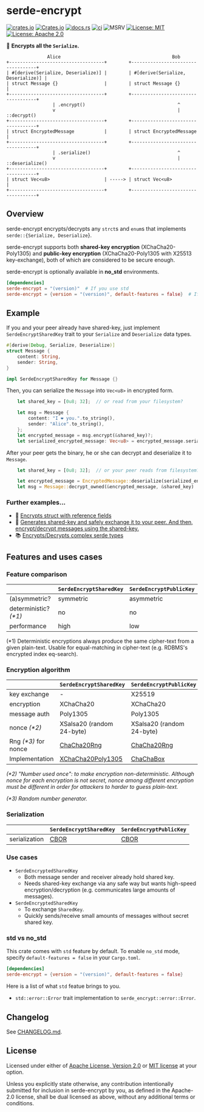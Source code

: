# serde-encrypt

[![crates.io](https://img.shields.io/crates/v/serde-encrypt.svg)](https://crates.io/crates/serde-encrypt)
[![Crates.io](https://img.shields.io/crates/d/serde-encrypt?label=cargo%20installs)](https://crates.io/crates/serde-encrypt)
[![docs.rs](https://img.shields.io/badge/API%20doc-docs.rs-blueviolet)](https://docs.rs/serde-encrypt)
[![ci](https://github.com/laysakura/serde-encrypt/actions/workflows/ci.yml/badge.svg?branch=main&event=push)](https://github.com/laysakura/serde-encrypt/actions/workflows/ci.yml)
![MSRV](https://img.shields.io/badge/rustc-1.51+-lightgray.svg)
[![License: MIT](https://img.shields.io/badge/license-MIT-blue.svg)](https://github.com/laysakura/serde-encrypt/blob/master/LICENSE-MIT)
[![License: Apache 2.0](https://img.shields.io/badge/license-Apache_2.0-blue.svg)](https://github.com/laysakura/serde-encrypt/blob/master/LICENSE-APACHE)

🔐 **Encrypts all the `Serialize`.**

```text
               Alice                                         Bob
+-----------------------------------+        +-----------------------------------+
| #[derive(Serialize, Deserialize)] |        | #[derive(Serialize, Deserialize)] |
| struct Message {}                 |        | struct Message {}                 |
+-----------------------------------+        +-----------------------------------+
                 | .encrypt()                                  ^
                 v                                             | ::decrypt()
+-----------------------------------+        +-----------------------------------+
| struct EncryptedMessage           |        | struct EncryptedMessage           |
+-----------------------------------+        +-----------------------------------+
                 | .serialize()                                ^
                 v                                             | ::deserialize()
+-----------------------------------+        +-----------------------------------+
| struct Vec<u8>                    | -----> | struct Vec<u8>                    |
+-----------------------------------+        +-----------------------------------+
```

## Overview

serde-encrypt encrypts/decrypts any `strct`s and `enum`s that implements `serde::{Serialize, Deserialize`}.

serde-encrypt supports both **shared-key encryption** (XChaCha20-Poly1305) and **public-key encryption** (XChaCha20-Poly1305 with X25513 key-exchange), both of which are considered to be secure enough.

serde-encrypt is optionally available in **no_std** environments.

```toml Cargo.toml
[dependencies]
serde-encrypt = "(version)"  # If you use std
serde-encrypt = {version = "(version)", default-features = false}  # If you need no_std
```

## Example

If you and your peer already have shared-key, just implement `SerdeEncryptSharedKey` trait to your `Serialize` and `Deserialize` data types.

```rust
#[derive(Debug, Serialize, Deserialize)]
struct Message {
    content: String,
    sender: String,
}

impl SerdeEncryptSharedKey for Message {}
```

Then, you can serialize the `Message` into `Vec<u8>` in encrypted form.

```rust
    let shared_key = [0u8; 32];  // or read from your filesystem?

    let msg = Message {
        content: "I ❤️ you.".to_string(),
        sender: "Alice".to_string(),
    };
    let encrypted_message = msg.encrypt(&shared_key)?;
    let serialized_encrypted_message: Vec<u8> = encrypted_message.serialize()?;
```

After your peer gets the binary, he or she can decrypt and deserialize it to `Message`.

```rust
    let shared_key = [0u8; 32];  // or your peer reads from filesystem?

    let encrypted_message = EncryptedMessage::deserialize(serialized_encrypted_message)?;
    let msg = Message::decrypt_owned(&encrypted_message, &shared_key)
```

### Further examples...

- 👀 [Encrypts struct with reference fields](https://github.com/laysakura/serde-encrypt/blob/main/tests/example_serde_encrypt_public_key_struct_with_reference.rs)
- 🔑 [Generates shared-key and safely exchange it to your peer. And then, encrypt/decrypt messages using the shared-key.](https://github.com/laysakura/serde-encrypt/blob/main/tests/example_serde_encrypt_shared_key_encryption_with_key_exchange.rs)
- 📚 [Encrypts/Decrypts complex serde types](https://github.com/laysakura/serde-encrypt/blob/main/tests/feat_serde_types.rs)

## Features and uses cases

### Feature comparison

|                       | `SerdeEncryptSharedKey` | `SerdeEncryptPublicKey` |
| --------------------- | ----------------------- | ----------------------- |
| (a)symmetric?         | symmetric               | asymmetric              |
| deterministic? _(*1)_ | no                      | no                      |
| performance           | high                    | low                     |

(*1) Deterministic encryptions always produce the same cipher-text from a given plain-text. Usable for equal-matching in cipher-text (e.g. RDBMS's encrypted index eq-search).

### Encryption algorithm

|                      | `SerdeEncryptSharedKey`                                                                                    | `SerdeEncryptPublicKey`                                                              |
| -------------------- | ---------------------------------------------------------------------------------------------------------- | ------------------------------------------------------------------------------------ |
| key exchange         | -                                                                                                          | X25519                                                                               |
| encryption           | XChaCha20                                                                                                  | XChaCha20                                                                            |
| message auth         | Poly1305                                                                                                   | Poly1305                                                                             |
| nonce _(*2)_         | XSalsa20 (random 24-byte)                                                                                  | XSalsa20 (random 24-byte)                                                            |
| Rng _(*3)_ for nonce | [ChaCha20Rng](https://docs.rs/rand_chacha/0.3.1/rand_chacha/struct.ChaCha12Rng.html)                       | [ChaCha20Rng](https://docs.rs/rand_chacha/0.3.1/rand_chacha/struct.ChaCha12Rng.html) |
| Implementation       | [XChaCha20Poly1305](https://docs.rs/chacha20poly1305/0.8.0/chacha20poly1305/struct.XChaCha20Poly1305.html) | [ChaChaBox](https://docs.rs/crypto_box/0.6.0/crypto_box/struct.ChaChaBox.html)       |

_(*2) "Number used once": to make encryption non-deterministic. Although nonce for each encryption is not secret, nonce among different encryption must be different in order for attackers to harder to guess plain-text._

_(*3) Random number generator._

### Serialization

|               | `SerdeEncryptSharedKey`                               | `SerdeEncryptPublicKey`                               |
| ------------- | ----------------------------------------------------- | ----------------------------------------------------- |
| serialization | [CBOR](https://docs.rs/serde_cbor/0.11.1/serde_cbor/) | [CBOR](https://docs.rs/serde_cbor/0.11.1/serde_cbor/) |

### Use cases

- `SerdeEncryptedSharedKey`
  - Both message sender and receiver already hold shared key.
  - Needs shared-key exchange via any safe way but wants high-speed encryption/decryption (e.g. communicates large amounts of messages).
- `SerdeEncryptedSharedKey`
  - To exchange `SharedKey`.
  - Quickly sends/receive small amounts of messages without secret shared key.

### std vs no_std

This crate comes with `std` feature by default. To enable `no_std` mode, specify `default-features = false` in your `Cargo.toml`.

```toml Cargo.toml
[dependencies]
serde-encrypt = {version = "(version)", default-features = false}
```

Here is a list of what `std` featue brings to you.

- `std::error::Error` trait implementation to `serde_encrypt::error::Error`.

## Changelog

See [CHANGELOG.md](https://github.com/laysakura/serde-encrypt/blob/master/CHANGELOG.md).

## License

Licensed under either of [Apache License, Version 2.0](LICENSE-APACHE) or [MIT license](LICENSE-MIT) at your option.

Unless you explicitly state otherwise, any contribution intentionally submitted
for inclusion in serde-encrypt by you, as defined in the Apache-2.0 license, shall be
dual licensed as above, without any additional terms or conditions.
